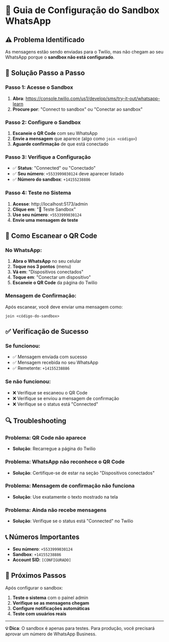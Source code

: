 # 🧪 Guia de Configuração do Sandbox WhatsApp

## ⚠️ **Problema Identificado**

As mensagens estão sendo enviadas para o Twilio, mas não chegam ao seu WhatsApp porque o **sandbox não está configurado**.

## 🔧 **Solução Passo a Passo**

### **Passo 1: Acesse o Sandbox**
1. **Abra**: https://console.twilio.com/us1/develop/sms/try-it-out/whatsapp-learn
2. **Procure por**: "Connect to sandbox" ou "Conectar ao sandbox"

### **Passo 2: Configure o Sandbox**
1. **Escaneie o QR Code** com seu WhatsApp
2. **Envie a mensagem** que aparece (algo como `join <código>`)
3. **Aguarde confirmação** de que está conectado

### **Passo 3: Verifique a Configuração**
- ✅ **Status**: "Connected" ou "Conectado"
- ✅ **Seu número**: `+5533999030124` deve aparecer listado
- ✅ **Número do sandbox**: `+14155238886`

### **Passo 4: Teste no Sistema**
1. **Acesse**: http://localhost:5173/admin
2. **Clique em**: "🧪 Teste Sandbox"
3. **Use seu número**: `+5533999030124`
4. **Envie uma mensagem de teste**

## 📱 **Como Escanear o QR Code**

### **No WhatsApp:**
1. **Abra o WhatsApp** no seu celular
2. **Toque nos 3 pontos** (menu)
3. **Vá em**: "Dispositivos conectados"
4. **Toque em**: "Conectar um dispositivo"
5. **Escaneie o QR Code** da página do Twilio

### **Mensagem de Confirmação:**
Após escanear, você deve enviar uma mensagem como:
```
join <código-do-sandbox>
```

## ✅ **Verificação de Sucesso**

### **Se funcionou:**
- ✅ Mensagem enviada com sucesso
- ✅ Mensagem recebida no seu WhatsApp
- ✅ Remetente: `+14155238886`

### **Se não funcionou:**
- ❌ Verifique se escaneou o QR Code
- ❌ Verifique se enviou a mensagem de confirmação
- ❌ Verifique se o status está "Connected"

## 🔍 **Troubleshooting**

### **Problema: QR Code não aparece**
- **Solução**: Recarregue a página do Twilio

### **Problema: WhatsApp não reconhece o QR Code**
- **Solução**: Certifique-se de estar na seção "Dispositivos conectados"

### **Problema: Mensagem de confirmação não funciona**
- **Solução**: Use exatamente o texto mostrado na tela

### **Problema: Ainda não recebe mensagens**
- **Solução**: Verifique se o status está "Connected" no Twilio

## 📞 **Números Importantes**

- **Seu número**: `+5533999030124`
- **Sandbox**: `+14155238886`
- **Account SID**: `[CONFIGURADO]`

## 🚀 **Próximos Passos**

Após configurar o sandbox:
1. **Teste o sistema** com o painel admin
2. **Verifique se as mensagens chegam**
3. **Configure notificações automáticas**
4. **Teste com usuários reais**

---

**💡 Dica**: O sandbox é apenas para testes. Para produção, você precisará aprovar um número de WhatsApp Business.

